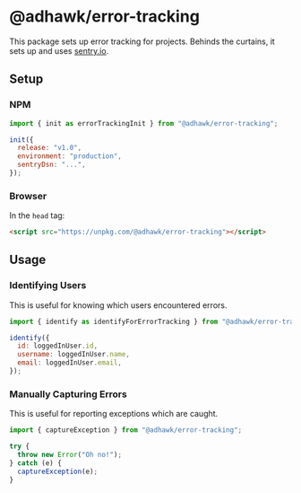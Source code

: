 # @adhawk/error-tracking

This package sets up error tracking for projects. Behinds the curtains, it sets up and uses [sentry.io](https://sentry.io).

## Setup

### NPM

```javascript
import { init as errorTrackingInit } from "@adhawk/error-tracking";

init({
  release: "v1.0",
  environment: "production",
  sentryDsn: "...",
});
```

### Browser

In the `head` tag:

```html
<script src="https://unpkg.com/@adhawk/error-tracking"></script>
```

## Usage

### Identifying Users

This is useful for knowing which users encountered errors.

```javascript
import { identify as identifyForErrorTracking } from "@adhawk/error-tracking";

identify({
  id: loggedInUser.id,
  username: loggedInUser.name,
  email: loggedInUser.email,
});
```

### Manually Capturing Errors

This is useful for reporting exceptions which are caught.

```javascript
import { captureException } from "@adhawk/error-tracking";

try {
  throw new Error("Oh no!");
} catch (e) {
  captureException(e);
}
```
